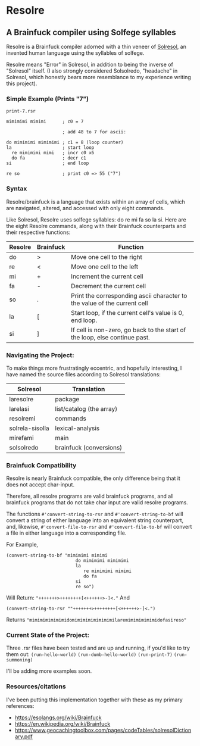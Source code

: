 # Resolre
## A Brainfuck compiler using Solfege syllables

Resolre is a Brainfuck compiler adorned with a thin veneer of [Solresol](https://en.wikipedia.org/wiki/Solresol), an invented human language using the syllables of solfege. 

Resolre means "Error" in Solresol, in addition to being the inverse of "Solresol" itself. (I also strongly considered Solsolredo, "headache" in Solresol, which honestly bears more resemblance to my experience writing this project).

### Simple Example (Prints "7")

```
print-7.rsr

mimimimi mimimi      ; c0 = 7
                    
                     ; add 48 to 7 for ascii:
                     
do mimimimi mimimimi ; c1 = 8 (loop counter)
la                   ; start loop
  re mimimimi mimi   ; incr c0 x6
  do fa              ; decr c1
si                   ; end loop

re so                ; print c0 => 55 ("7")
```

### Syntax

Resolre/brainfuck is a language that exists within an array of cells, which are navigated, altered, and accessed with only eight commands.

Like Solresol, Resolre uses solfege syllables: do re mi fa so la si. Here are the eight Resolre commands, along with their Brainfuck counterparts and their respective functions:

Resolre | Brainfuck | Function
--- | --- | ---
do  | >   | Move one cell to the right
re  | <   | Move one cell to the left
mi  | +   | Increment the current cell
fa  | -   | Decrement the current cell
so  | .   | Print the corresponding ascii character to the value of the current cell
la  | [   | Start loop, if the current cell's value is 0, end loop.
si  | ]   | If cell is non-zero, go back to the start of the loop, else continue past.

### Navigating the Project:

To make things more frustratingly eccentric, and hopefully interesting, I have named the source files according to Solresol translations:

Solresol | Translation
-------- | ----------
laresolre | package
larelasi | list/catalog (the array)
resolremi | commands
solrela-sisolla | lexical-analysis
mirefami | main
solsolredo | brainfuck (conversions)

### Brainfuck Compatibility

Resolre is nearly Brainfuck compatible, the only difference being that it does not accept char-input.

Therefore, all resolre programs are valid brainfuck programs, and all brainfuck programs that do not take char input are valid resolre programs.

The functions `#'convert-string-to-rsr` and `#'convert-string-to-bf` will convert a string of either language into an equivalent string counterpart, and, likewise, `#'convert-file-to-rsr` and `#'convert-file-to-bf` will convert a file in either language into a corresponding file.

For Example, 
```
(convert-string-to-bf "mimimimi mimimi
                          do mimimimi mimimimi
                          la
                             re mimimimi mimimi
                             do fa
                          si
                          re so")
```

Will Return: `"+++++++>++++++++[<++++++>-]<."`
And 
```
(convert-string-to-rsr ""+++++++>++++++++[<++++++>-]<.")
```
Returns `"mimimimimimimidomimimimimimimimilaremimimimimimidofasireso"`

### Current State of the Project:

Three .rsr files have been tested and are up and running, if you'd like to try them out:
`(run-hello-world)`
`(run-dumb-hello-world)`
`(run-print-7)`
`(run-summoning)`

I'll be adding more examples soon. 

### Resources/citations

I've been putting this implementation together with these as my primary references: 

- https://esolangs.org/wiki/Brainfuck 
- https://en.wikipedia.org/wiki/Brainfuck
- https://www.geocachingtoolbox.com/pages/codeTables/solresolDictionary.pdf
